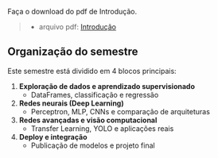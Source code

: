 Faça o download do pdf de Introdução.
> - arquivo pdf: [Introdução](slides.pdf)

## Organização do semestre

Este semestre está dividido em 4 blocos principais:

1. **Exploração de dados e aprendizado supervisionado**
   - DataFrames, classificação e regressão
2. **Redes neurais (Deep Learning)**
   - Perceptron, MLP, CNNs e comparação de arquiteturas
3. **Redes avançadas e visão computacional**
   - Transfer Learning, YOLO e aplicações reais
4. **Deploy e integração**
   - Publicação de modelos e projeto final